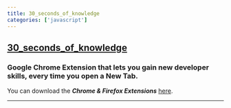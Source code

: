 ```yaml
---
title: 30_seconds_of_knowledge
categories: ['javascript']
---
```

## [30_seconds_of_knowledge](https://github.com/petrovicstefanrs/30_seconds_of_knowledge)

### Google Chrome Extension that lets you gain new developer skills, every time you open a New Tab.


You can download the ***Chrome & Firefox Extensions*** [here](https://30secondsofknowledge.com/).

------
